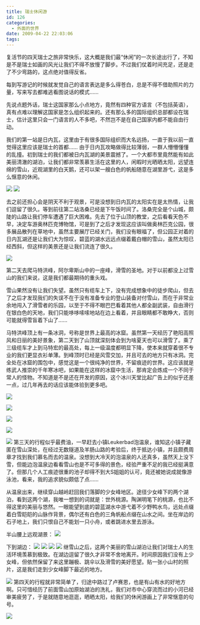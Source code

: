 ```yaml
---
title: 瑞士休闲游
id: 126
categories:
  - 外面的世界
date: 2009-04-22 22:03:06
tags:
---
```


 复活节的四天瑞士之旅非常快乐，这大概是我们最“休闲”的一次长途出行了，不知是不是瑞士如画的风光让我们不得不放慢了脚步。不过我们仗着时间充足，还是走了不少弯路的，这点绝对值得反省。

每到写游记的时候就发觉自己的语言表达是多么得苍白，总是不得不借助照片的力量，写来写去都难逃看图说话的模式……

先说点题外话，瑞士这国家那么小点地方，竟然有四种官方语言（不包括英语），真有点难以理解这国家是怎么组织起来的。还有那么多的国际组织总部都设在瑞士，估计这里只会一门语言的人不多吧，不然岂不是在自己国家内都不能自由行动。

我们的第一站是日内瓦，这里由于有很多国际组织而大名远扬，一直于我以前一直觉得这里应该是瑞士的首都…… 由于日内瓦攻略做得比较薄弱，一群人懵懵懂懂的乱撞。初到瑞士的我们都被日内瓦湖的美景震撼了。一个大都市里竟然能有如此美丽清澈的湖泊，让我们都非常羡慕生活在这里的人，闲暇时光晒晒太阳，远望连绵的雪山，近观湖里的白天鹅，还可以架一艘白色的帆船随意在湖里游弋，这是多么惬意的休闲。


![](http://i557.photobucket.com/albums/ss20/lithilda/IMG_4220.jpg)
![](http://i557.photobucket.com/albums/ss20/lithilda/IMG_4229.jpg)

去之前还担心会是阴天不利于观景，可是没想到日内瓦的太阳实在是太热情，让我们逗留了很久。等到前往第二站洛桑已经是下午饭时间了。洛桑完全是个山城，颇陡的山路让我们停车遭遇了巨大困难。先去了位于山顶的教堂，之后看看天色不早，决定车游奥林匹克博物馆，可是到了之后才发现这应该叫做奥林匹克公园，很多展品散列在草地中，虽然主要展厅已经关门，我们没有眼福了，但公园正对着的日内瓦湖还是让我们大为惊叹，碧蓝的湖水远远点缀着戴白帽的雪山，虽然太阳已经西斜，但这样的美景还是让我们流连了很久。


![](http://i557.photobucket.com/albums/ss20/lithilda/IMG_4267.jpg)

第二天去爬马特洪峰，阿尔卑斯山中的一座峰，滑雪的圣地。对于以前都没上过雪山的我们来说，这是我们都最期待的重头戏。

雪山果然没有让我们失望。虽然只有缆车上下，没有完成想象中的徒步爬山，但去了之后才发现我们的失误不在于没有准备专业的登山装备对付雪山，而在于非常业余地闯入了滑雪者的乐园，以至于不得不眼巴巴看着其他人都全副武装，自由滑行在银白色的天地，我们只能哆哆嗦嗦地站在边上看着，并且眼睛都不敢睁大，否则可能就得雪盲着下山了……

马特洪峰顶上有一条冰洞，号称是世界上最高的冰窟。虽然第一天经历了艳阳高照风和日丽的美好景象，第二天到了山顶就深刻体会到为啥夏天也可以滑雪了。乘了三级缆车才上到马特宏的最高处，每上一级温度都明显下降，使本来就穿着很不专业的我们更显衣衫单薄。到峰顶时已经是风雪交加，并且可去的地方只有冰洞。完全处在冰窟的围包中，感觉这是一个很纯净的世界，不留痕迹的世界。这应该就是练武人推崇的千年寒冰吧，如果能在这样的冰窟中生活，那肯定会炼成一个不同于常人的怪物。不知道是不是还在开发的原因，这个冰川天堂比起广告上的似乎还差一点，过几年再去的话应该能体验到更多吧。


![](http://i557.photobucket.com/albums/ss20/lithilda/IMG_0481.jpg)


![](http://i557.photobucket.com/albums/ss20/lithilda/CIMG0124.jpg)

![](http://i557.photobucket.com/albums/ss20/lithilda/CIMG0138.jpg)

![](http://i557.photobucket.com/albums/ss20/lithilda/DSCF8253.jpg)

![](http://i557.photobucket.com/albums/ss20/lithilda/DSCF8268.jpg)
第三天的行程似乎最费油，一早赶去小镇Leukerbad泡温泉，谁知这小镇子藏匿在雪山深处，在经过无数隧道及羊肠山路的考验后，终于抵达小镇，并且颇费周章才找到我们慕名而去的温泉。没想到大冷天的泡温泉的人还真多，虽然天上没下雪，但能边泡温泉边看看雪山也是不可多得的景色，经验严重不足的我已经挺满意了。但那几个人工痕迹很重的池子却得不到大S姐姐的认可，竟还被她说成就像游泳池，看来，我的追求貌似颇低了点……

从温泉出来，继续穿山越岭赶回我们落脚的少女峰地区。途径少女峰下的两个湖泊，看到这两个湖，我唯一想到的词就是：世外桃源。陶渊明笔下的桃源，也比不得这里的美丽与悠然。一眼能望到底的碧蓝湖水中游弋着不少野鸭水鸟，远处点缀着白雪皑皑的山脉作背景，偶尔还有白色的三角帆船点缀在山水之间。坐在岸边的石子地上，我们只恨自己不能划一只小舟，或者跳进水里去游泳。

半山腰上远观湖景：
![](http://i557.photobucket.com/albums/ss20/lithilda/IMG_4274.jpg)

下到湖边：
![](http://i557.photobucket.com/albums/ss20/lithilda/IMG_1684.jpg)
![](http://i557.photobucket.com/albums/ss20/lithilda/IMG_4282.jpg)
![](http://i557.photobucket.com/albums/ss20/lithilda/IMG_4281.jpg)
![](http://i557.photobucket.com/albums/ss20/lithilda/IMG_4278.jpg)
继雪山之后，这两个美丽的雪山湖泊让我们对瑞士人的生活环境羡慕到极致。在湖边逗留了很久才非常不舍地离开。时间原因我们没有上少女峰，但依然保留了来这里蹦极、跳伞以及滑雪的美好愿望。贴一张小山村的照片，这是我们走到少女峰脚下最近的地方。

![](http://i557.photobucket.com/albums/ss20/lithilda/IMG_1759.jpg)
第四天的行程就非常简单了，归途中路过了卢赛恩，也是有山有水的好地方啊。只可惜经历了前面雪山加原始湖泊的洗礼，我们对市中心穿流而过的小河已经审美疲劳了，于是就随意地逛逛，晒晒太阳，给我们的休闲游画上了非常惬意的句号。

![](http://i557.photobucket.com/albums/ss20/lithilda/IMG_1776.jpg)


